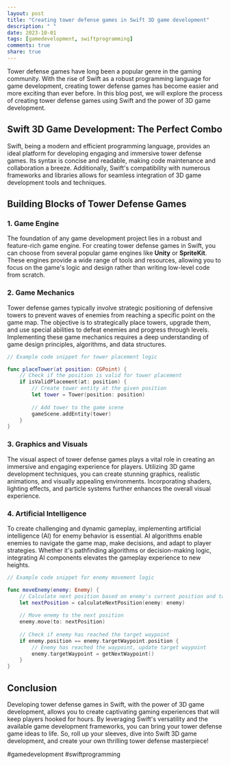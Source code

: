 ```yaml
---
layout: post
title: "Creating tower defense games in Swift 3D game development"
description: " "
date: 2023-10-01
tags: [gamedevelopment, swiftprogramming]
comments: true
share: true
---
```


Tower defense games have long been a popular genre in the gaming community. With the rise of Swift as a robust programming language for game development, creating tower defense games has become easier and more exciting than ever before. In this blog post, we will explore the process of creating tower defense games using Swift and the power of 3D game development. 

## Swift 3D Game Development: The Perfect Combo

Swift, being a modern and efficient programming language, provides an ideal platform for developing engaging and immersive tower defense games. Its syntax is concise and readable, making code maintenance and collaboration a breeze. Additionally, Swift's compatibility with numerous frameworks and libraries allows for seamless integration of 3D game development tools and techniques.

## Building Blocks of Tower Defense Games

### 1. Game Engine

The foundation of any game development project lies in a robust and feature-rich game engine. For creating tower defense games in Swift, you can choose from several popular game engines like **Unity** or **SpriteKit**. These engines provide a wide range of tools and resources, allowing you to focus on the game's logic and design rather than writing low-level code from scratch.

### 2. Game Mechanics

Tower defense games typically involve strategic positioning of defensive towers to prevent waves of enemies from reaching a specific point on the game map. The objective is to strategically place towers, upgrade them, and use special abilities to defeat enemies and progress through levels. Implementing these game mechanics requires a deep understanding of game design principles, algorithms, and data structures.

```swift
// Example code snippet for tower placement logic

func placeTower(at position: CGPoint) {
    // Check if the position is valid for tower placement
    if isValidPlacement(at: position) {
        // Create tower entity at the given position
        let tower = Tower(position: position)
        
        // Add tower to the game scene
        gameScene.addEntity(tower)
    }
}
```

### 3. Graphics and Visuals

The visual aspect of tower defense games plays a vital role in creating an immersive and engaging experience for players. Utilizing 3D game development techniques, you can create stunning graphics, realistic animations, and visually appealing environments. Incorporating shaders, lighting effects, and particle systems further enhances the overall visual experience.

### 4. Artificial Intelligence

To create challenging and dynamic gameplay, implementing artificial intelligence (AI) for enemy behavior is essential. AI algorithms enable enemies to navigate the game map, make decisions, and adapt to player strategies. Whether it's pathfinding algorithms or decision-making logic, integrating AI components elevates the gameplay experience to new heights.

```swift
// Example code snippet for enemy movement logic

func moveEnemy(enemy: Enemy) {
    // Calculate next position based on enemy's current position and target waypoint
    let nextPosition = calculateNextPosition(enemy: enemy)
    
    // Move enemy to the next position
    enemy.move(to: nextPosition)
    
    // Check if enemy has reached the target waypoint
    if enemy.position == enemy.targetWaypoint.position {
        // Enemy has reached the waypoint, update target waypoint
        enemy.targetWaypoint = getNextWaypoint()
    }
}
```

## Conclusion

Developing tower defense games in Swift, with the power of 3D game development, allows you to create captivating gaming experiences that will keep players hooked for hours. By leveraging Swift's versatility and the available game development frameworks, you can bring your tower defense game ideas to life. So, roll up your sleeves, dive into Swift 3D game development, and create your own thrilling tower defense masterpiece!

#gamedevelopment #swiftprogramming